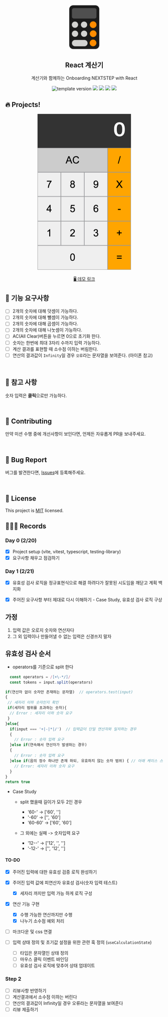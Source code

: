 <br/>
<br/>

<p align="middle" >
  <img width="100px;" src="public/images/calculator_icon.png"/>
</p>
<h2 align="middle">React 계산기</h2>
<p align="middle">계산기와 함께하는 Onboarding NEXTSTEP with React</p>
<p align="middle">
  <img src="https://img.shields.io/badge/version-1.0.0-blue?style=flat-square" alt="template version"/>
  <img src="https://img.shields.io/badge/language-html-red.svg?style=flat-square"/>
  <img src="https://img.shields.io/badge/language-css-blue.svg?style=flat-square"/>
  <img src="https://img.shields.io/badge/language-js-yellow.svg?style=flat-square"/>
  <img src="https://img.shields.io/badge/license-MIT-brightgreen.svg?style=flat-square"/>
</p>

## 🔥 Projects!

<p align="middle">
  <img width="300" src="public/images/calculator_ui.png">
</p>

<p align="middle">
  <a href="https://next-step.github.io/js-calculator/">🖥️ 데모 링크</a>
</p>

## 🎯 기능 요구사항

- [ ] 2개의 숫자에 대해 덧셈이 가능하다.
- [ ] 2개의 숫자에 대해 뺄셈이 가능하다.
- [ ] 2개의 숫자에 대해 곱셈이 가능하다.
- [ ] 2개의 숫자에 대해 나눗셈이 가능하다.
- [ ] AC(All Clear)버튼을 누르면 0으로 초기화 한다.
- [ ] 숫자는 한번에 최대 3자리 수까지 입력 가능하다.
- [ ] 계산 결과를 표현할 때 소수점 이하는 버림한다.
- [ ] 연산의 결과값이 `Infinity`일 경우 `오류`라는 문자열을 보여준다. (아이폰 참고)

<br/>

## 📄 참고 사항

숫자 입력은 **클릭**으로만 가능하다.

<br/>

## 👏 Contributing

만약 미션 수행 중에 개선사항이 보인다면, 언제든 자유롭게 PR을 보내주세요.

<br/>

## 🐞 Bug Report

버그를 발견한다면, [Issues](https://github.com/next-step/react-calculator/issues)에 등록해주세요.

<br/>

## 📝 License

This project is [MIT](https://github.com/next-step/react-calculator/blob/master/LICENSE) licensed.

## 🏃🏻‍♂️ Records

### Day 0 (2/20)

- [x] Project setup (vite, vitest, typescript, testing-library)
- [x] 요구사항 채우고 점검하기

### Day 1 (2/21)

- [x] 유효성 검사 로직을 정규표현식으로 해결 하려다가 잘못된 시도임을 깨닫고 계획 백지화
- [x] 주어진 요구사항 부터 제대로 다시 이해하기 - Case Study, 유효성 검사 로직 구상


##  가정
 1. 입력 값은 오로지 숫자와 연산자다
 2. 그 외 입력이나 만들어낼 수 없는 입력은 신경쓰지 말자

## 유효성 검사 순서
- operators를 기준으로 split 한다
```js
  const operators = /[+\-*/]/
  const tokens = input.split(operators)
```

```js
if(연산자 없이 숫자만 존재하는 문자열)  // operators.test(input)
{
 // 세자리 이하 숫자인지 확인
 if(세자리 범위를 초과하는 숫자){
  // Error : 세자리 이하 숫자 요구
 }
}else{
  if(input === '+|-|*|/')  // 입력값이 단일 연산자와 일치하는 경우
  {
    // Error : 숫자 입력 요구
  }else if(연속해서 연산자가 발생하는 경우)
  {
    // Error : 숫자 입력 요구
  }else if(음의 정수 하나만 존재 하되, 유효하지 않는 숫자 범위) { // 아래 케이스 스터디 참고
    // Error: 세자리 이하 숫자 요구
  }
}
return true
```

- Case Study
  - split 했을때 길이가 모두 2인 경우
    - '60-' -> ['60', '']
    - '-60' -> ['', '60']
    - '60-60' -> ['60', '60']

  - 그 외에는 실패 -> 숫자입력 요구
    - '12--' -> ['12', '', '']
    - '-12-' -> ['', '12', '']


#### TO-DO

- [x] 주어진 입력에 대한 유효성 검증 로직 완성하기

- [x] 주어진 입력 값에 피연산자 유효성 검사(숫자 입력 테스트)
  - [x] 세자리 까지만 입력 가능 하게 로직 구성

- [x] 연산 기능 구현
  - [x] 수행 가능한 연산까지만 수행
  - [x] 나누기 소수점 예외 처리

- [ ] 마크다운 및 css 연결

- [ ] 입력 상태 정의 및 초기값 설정을 위한 관련 훅 정의 (`useCalculationState`)
  - [ ] 타입은 문자열인 상태 정의
  - [ ] 마우스 클릭 이벤트 바인딩
  - [ ] 유효성 검사 로직에 맞추어 상태 업데이트

### Step 2

- [ ] 리뷰사항 반영하기
- [ ] 계산결과에서 소수점 이하는 버린다
- [ ] 연산의 결과값이 Infinity일 경우 오류라는 문자열을 보여준다
- [ ] 리뷰 제출하기
